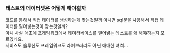 ### 테스트의 데이터셋은 어떻게 해야할까   
코드를 통해서 직접 데이터를 생성하는게 맞는것일까 아니면 sql문을 사용해서 직접 데이터를 밀어넣는것이 맞는것일까?   
아니 사실 애초에 프레임워크에서 데이터베이스를 밀어넣는 테스트를 왜 해야하는지 모르겠네요.   
서비스도 솔루션도 프레임워크도 라이브러리도 아닌 애매한 녀석...
